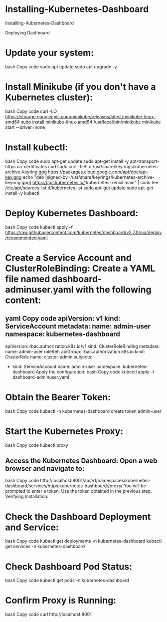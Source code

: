 # Installing-Kubernetes-Dashboard
Installing-Kubernetes-Dashboard

Deploying Dashboard

# Update your system:
bash
Copy code
sudo apt update
sudo apt upgrade -y
# Install Minikube (if you don't have a Kubernetes cluster):
bash
Copy code
curl -LO https://storage.googleapis.com/minikube/releases/latest/minikube-linux-amd64
sudo install minikube-linux-amd64 /usr/local/bin/minikube
minikube start --driver=none
# Install kubectl:
bash
Copy code
sudo apt-get update
sudo apt-get install -y apt-transport-https ca-certificates curl
sudo curl -fsSLo /usr/share/keyrings/kubernetes-archive-keyring.gpg https://packages.cloud.google.com/apt/doc/apt-key.gpg
echo "deb [signed-by=/usr/share/keyrings/kubernetes-archive-keyring.gpg] https://apt.kubernetes.io/ kubernetes-xenial main" | sudo tee /etc/apt/sources.list.d/kubernetes.list
sudo apt-get update
sudo apt-get install -y kubectl
# Deploy Kubernetes Dashboard:
bash
Copy code
kubectl apply -f https://raw.githubusercontent.com/kubernetes/dashboard/v2.7.0/aio/deploy/recommended.yaml
# Create a Service Account and ClusterRoleBinding: Create a YAML file named dashboard-adminuser.yaml with the following content:
yaml
Copy code
apiVersion: v1
kind: ServiceAccount
metadata:
  name: admin-user
  namespace: kubernetes-dashboard
---
apiVersion: rbac.authorization.k8s.io/v1
kind: ClusterRoleBinding
metadata:
  name: admin-user
roleRef:
  apiGroup: rbac.authorization.k8s.io
  kind: ClusterRole
  name: cluster-admin
subjects:
- kind: ServiceAccount
  name: admin-user
  namespace: kubernetes-dashboard
Apply the configuration:
bash
Copy code
kubectl apply -f dashboard-adminuser.yaml
# 	Obtain the Bearer Token:
bash
Copy code
kubectl -n kubernetes-dashboard create token admin-user
# 	Start the Kubernetes Proxy:
bash
Copy code
kubectl proxy
## 	Access the Kubernetes Dashboard: Open a web browser and navigate to:
bash
Copy code
http://localhost:8001/api/v1/namespaces/kubernetes-dashboard/services/https:kubernetes-dashboard:/proxy/
You will be prompted to enter a token. Use the token obtained in the previous step.
Verifying Installation:
# 	Check the Dashboard Deployment and Service:
bash
Copy code
kubectl get deployments -n kubernetes-dashboard
kubectl get services -n kubernetes-dashboard
# 	Check Dashboard Pod Status:
bash
Copy code
kubectl get pods -n kubernetes-dashboard
# 	Confirm Proxy is Running:
bash
Copy code
curl http://localhost:8001






